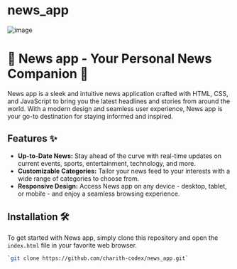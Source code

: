 # news_app

![image](https://github.com/charith-codex/news_app/assets/131009269/44ac0231-6bc3-443c-9302-e1f503b2441a)

# 📰 News app - Your Personal News Companion 🌟

News app is a sleek and intuitive news application crafted with HTML, CSS, and JavaScript to bring you the latest headlines and stories from around the world. With a modern design and seamless user experience, News app is your go-to destination for staying informed and inspired.

## Features ✨

- **Up-to-Date News:** Stay ahead of the curve with real-time updates on current events, sports, entertainment, technology, and more.
- **Customizable Categories:** Tailor your news feed to your interests with a wide range of categories to choose from.
- **Responsive Design:** Access News app on any device - desktop, tablet, or mobile - and enjoy a seamless browsing experience.

## Installation 🛠️

To get started with News app, simply clone this repository and open the `index.html` file in your favorite web browser.

```bash
`git clone https://github.com/charith-codex/news_app.git`
